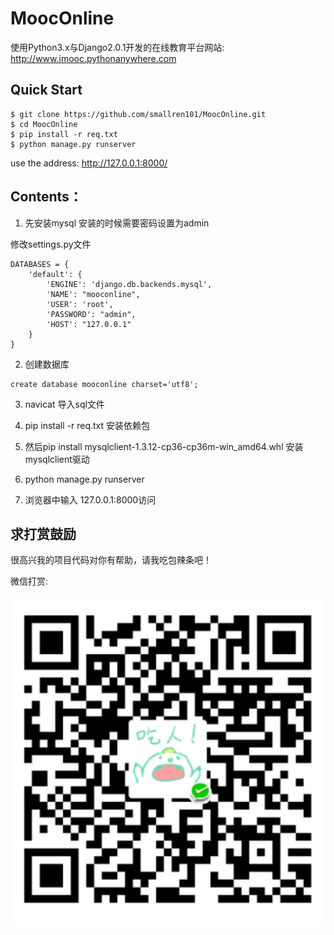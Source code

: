 # MoocOnline
使用Python3.x与Django2.0.1开发的在线教育平台网站: http://www.imooc.pythonanywhere.com

## Quick Start

```
$ git clone https://github.com/smallren101/MoocOnline.git
$ cd MoocOnline
$ pip install -r req.txt
$ python manage.py runserver
```

use the address: http://127.0.0.1:8000/

## Contents：

1. 先安装mysql
   安装的时候需要密码设置为admin


修改settings.py文件
```
DATABASES = {
    'default': {
        'ENGINE': 'django.db.backends.mysql',
        'NAME': "mooconline",
        'USER': 'root',
        'PASSWORD': "admin",
        'HOST': "127.0.0.1"
    }
}
```


2. 创建数据库
```
create database mooconline charset='utf8';
```

3. navicat 导入sql文件

4. pip install -r req.txt 安装依赖包

5. 然后pip install mysqlclient-1.3.12-cp36-cp36m-win_amd64.whl 安装mysqlclient驱动

6. python manage.py runserver

7. 浏览器中输入 127.0.0.1:8000访问
## 求打赏鼓励

很高兴我的项目代码对你有帮助，请我吃包辣条吧！

微信打赏:

![mark](\static\images\code.jpg)